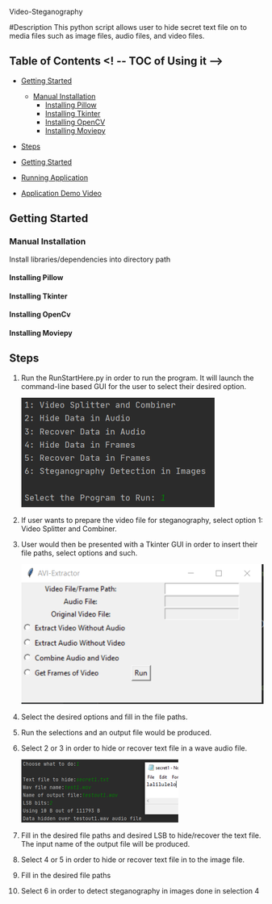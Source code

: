 Video-Steganography

#Description
This python script allows user to hide secret text file
on to media files such as image files, audio files, and video files.

## Table of Contents <! -- TOC of Using it -->
* [Getting Started](#getting-started)
  * [Manual Installation](#manual-installation)
    * [Installing Pillow](#installing-pillow)
    * [Installing Tkinter](#installing-tkinter)
    * [Installing OpenCV](#installing-opencv)
    * [Installing Moviepy](#installing-moviepy)
* [Steps](#Steps)
* [Getting Started](#getting-started)

* [Running Application](#running-application)
* [Application Demo Video](#application-demo-video)

## Getting Started

### Manual Installation
Install libraries/dependencies into directory path

#### Installing Pillow



#### Installing Tkinter
#### Installing OpenCv
#### Installing Moviepy

## Steps
1) Run the RunStartHere.py in order to run the program.
   It will launch the command-line based GUI for the user to select their desired option.

	![Main Gui](/images/maingui.PNG)

2) If user wants to prepare the video file for steganography, select option 1: Video Splitter and Combiner.
3) User would then be presented with a Tkinter GUI in order to insert their file paths, select options and such.

	![Avi Gui](/images/avigui.PNG)

4) Select the desired options and fill in the file paths.
5) Run the selections and an output file would be produced.
6) Select 2 or 3 in order to hide or recover text file in a wave audio file.

	![Hide Audio](/images/hideaud.png)

7) Fill in the desired file paths and desired LSB to hide/recover the text file. The input name of the output file will be produced. 
8) Select 4 or 5 in order to hide or recover text file in to the image file.
9) Fill in the desired file paths
10) Select 6 in order to detect steganography in images done in selection 4
